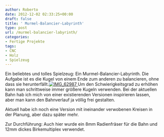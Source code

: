 ```yaml
---
author: Roberto
date: 2012-12-02 02:33:25+00:00
draft: false
title: ' Murmel-Balancier-Labyrinth'
type: post
url: /murmel-balancier-labyrinth/
categories:
- Fertige Projekte
tags:
- CNC
- Holz
- Spielzeug
---
```


Ein beliebtes und tolles Spielzeug: Ein Murmel-Balancier-Labyrinth.
Die Aufgabe ist es die Kugel von einem Ende zum anderen zu balancieren, ohne dass sie herunterfällt.[![IMG_62987](https://eigenbaukombinat.de/wp-content/uploads/2013/02/IMG_62987-300x200.jpg)
](https://eigenbaukombinat.de/wp-content/uploads/2013/02/IMG_62987.jpg)
Um den Schwierigkeitsgrad zu erhöhen kann man schrittweise immer größere Kugeln verwenden.
Bei der aktuellen Bahn hab ich mich von einer existierenden Versionen inspirieren lassen, aber man kann den Bahnverlauf ja völlig frei gestalten.


Aktuell habe ich noch eine Version mit ineinander verwobenen Kreisen in der Planung, aber dazu später mehr.

Zur Durchführung: Auch hier wurde ein 8mm Radienfräser für die Bahn und 12mm dickes Birkemultiplex verwendet.
